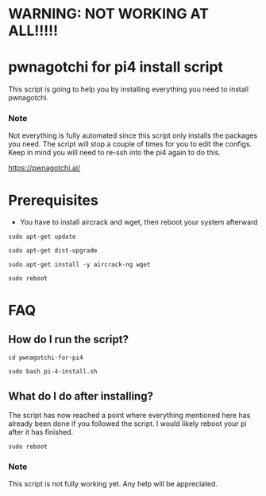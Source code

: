 # WARNING: NOT WORKING AT ALL!!!!!
# pwnagotchi for pi4 install script
This script is going to help you by installing everything you need to install pwnagotchi.

### Note
Not everything is fully automated since this script only installs the packages you need. The script will stop a couple of times for you to edit the configs. Keep in mind you will need to re-ssh into the pi4 again to do this. 

https://pwnagotchi.ai/

# Prerequisites
- You have to install aircrack and wget, then reboot your system afterward
  
`sudo apt-get update`

`sudo apt-get dist-upgrade`

`sudo apt-get install -y aircrack-ng wget`

`sudo reboot`

# FAQ

## How do I run the script?
`cd pwnagotchi-for-pi4`

`sudo bash pi-4-install.sh`

## What do I do after installing?
The script has now reached a point where everything mentioned here has already been done if you followed the script. I would likely reboot your pi after it has finished. 

`sudo reboot`

### Note
This script is not fully working yet. Any help will be appreciated. 
